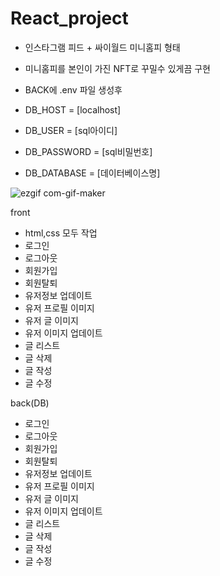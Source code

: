 # React_project

- 인스타그램 피드 + 싸이월드 미니홈피 형태
- 미니홈피를 본인이 가진 NFT로 꾸밀수 있게끔 구현

- BACK에 .env 파일 생성후
- DB_HOST = [localhost]
- DB_USER = [sql아이디]
- DB_PASSWORD = [sql비밀번호]
- DB_DATABASE = [데이터베이스명]

![ezgif com-gif-maker](https://user-images.githubusercontent.com/96912191/171103580-e5d67612-ba47-4e84-a581-0c3ad57216e3.gif)

front

- html,css 모두 작업
- 로그인
- 로그아웃
- 회원가입
- 회원탈퇴
- 유저정보 업데이트
- 유저 프로필 이미지
- 유저 글 이미지
- 유저 이미지 업데이트
- 글 리스트
- 글 삭제
- 글 작성
- 글 수정

back(DB)

- 로그인
- 로그아웃
- 회원가입
- 회원탈퇴
- 유저정보 업데이트
- 유저 프로필 이미지
- 유저 글 이미지
- 유저 이미지 업데이트
- 글 리스트
- 글 삭제
- 글 작성
- 글 수정
